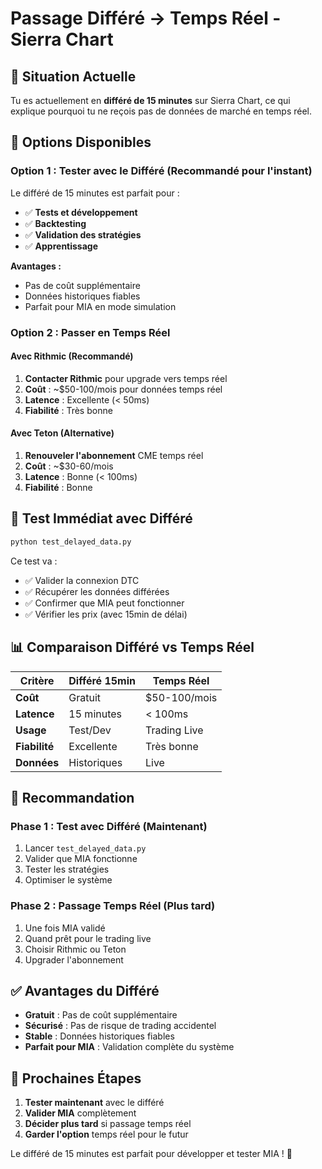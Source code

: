 # Passage Différé → Temps Réel - Sierra Chart

## 🎯 Situation Actuelle

Tu es actuellement en **différé de 15 minutes** sur Sierra Chart, ce qui explique pourquoi tu ne reçois pas de données de marché en temps réel.

## 🔄 Options Disponibles

### **Option 1 : Tester avec le Différé (Recommandé pour l'instant)**

Le différé de 15 minutes est parfait pour :
- ✅ **Tests et développement**
- ✅ **Backtesting**
- ✅ **Validation des stratégies**
- ✅ **Apprentissage**

**Avantages :**
- Pas de coût supplémentaire
- Données historiques fiables
- Parfait pour MIA en mode simulation

### **Option 2 : Passer en Temps Réel**

#### **Avec Rithmic (Recommandé)**
1. **Contacter Rithmic** pour upgrade vers temps réel
2. **Coût** : ~$50-100/mois pour données temps réel
3. **Latence** : Excellente (< 50ms)
4. **Fiabilité** : Très bonne

#### **Avec Teton (Alternative)**
1. **Renouveler l'abonnement** CME temps réel
2. **Coût** : ~$30-60/mois
3. **Latence** : Bonne (< 100ms)
4. **Fiabilité** : Bonne

## 🧪 Test Immédiat avec Différé

```bash
python test_delayed_data.py
```

Ce test va :
- ✅ Valider la connexion DTC
- ✅ Récupérer les données différées
- ✅ Confirmer que MIA peut fonctionner
- ✅ Vérifier les prix (avec 15min de délai)

## 📊 Comparaison Différé vs Temps Réel

| Critère | Différé 15min | Temps Réel |
|---------|---------------|------------|
| **Coût** | Gratuit | $50-100/mois |
| **Latence** | 15 minutes | < 100ms |
| **Usage** | Test/Dev | Trading Live |
| **Fiabilité** | Excellente | Très bonne |
| **Données** | Historiques | Live |

## 🎯 Recommandation

### **Phase 1 : Test avec Différé (Maintenant)**
1. Lancer `test_delayed_data.py`
2. Valider que MIA fonctionne
3. Tester les stratégies
4. Optimiser le système

### **Phase 2 : Passage Temps Réel (Plus tard)**
1. Une fois MIA validé
2. Quand prêt pour le trading live
3. Choisir Rithmic ou Teton
4. Upgrader l'abonnement

## ✅ Avantages du Différé

- **Gratuit** : Pas de coût supplémentaire
- **Sécurisé** : Pas de risque de trading accidentel
- **Stable** : Données historiques fiables
- **Parfait pour MIA** : Validation complète du système

## 🚀 Prochaines Étapes

1. **Tester maintenant** avec le différé
2. **Valider MIA** complètement
3. **Décider plus tard** si passage temps réel
4. **Garder l'option** temps réel pour le futur

Le différé de 15 minutes est parfait pour développer et tester MIA ! 🎯


